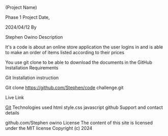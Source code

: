 (Project Name)

Phase 1 Project
Date,

2024/04/12
By

Stephen Owino
Description

It's a code is about an online store application the user logins in and is able to make an order of items listed according to their prices

You use git clone to be able to download the documents in the GitHub
Installation Requirements

Git
Installation instruction

Git clone https://github.com/Stephen/code challenge.git

Live Link

[Git](https://github.com/Owinot/Phase1project/new/main?f)
Technologies used
html
style.css
javascript
github
Support and contact details

github.com/Stephen owino
License
The content of this site is licensed under the MIT license Copyright (c) 2024
